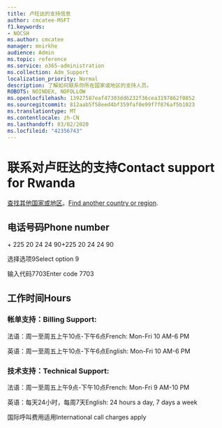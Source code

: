 ```yaml
---
title: 卢旺达的支持信息
author: cmcatee-MSFT
f1.keywords:
- NOCSH
ms.author: cmcatee
manager: mnirkhe
audience: Admin
ms.topic: reference
ms.service: o365-administration
ms.collection: Adm_Support
localization_priority: Normal
description: 了解如何联系你所在国家或地区的支持人员。
ROBOTS: NOINDEX, NOFOLLOW
ms.openlocfilehash: 13927587eaf47303dd6232f36cea3197862f0852
ms.sourcegitcommit: 812aab5f58eed4bf359faf0e99f7f876af5b1023
ms.translationtype: MT
ms.contentlocale: zh-CN
ms.lasthandoff: 03/02/2020
ms.locfileid: "42356743"
---
```

# <a name="contact-support-for-rwanda"></a><span data-ttu-id="30923-103">联系对卢旺达的支持</span><span class="sxs-lookup"><span data-stu-id="30923-103">Contact support for Rwanda</span></span>

<span data-ttu-id="30923-104">[查找其他国家或地区](../contact-support-for-business-products.md)。</span><span class="sxs-lookup"><span data-stu-id="30923-104">[Find another country or region](../contact-support-for-business-products.md).</span></span>

## <a name="phone-number"></a><span data-ttu-id="30923-105">电话号码</span><span class="sxs-lookup"><span data-stu-id="30923-105">Phone number</span></span>
<span data-ttu-id="30923-106">+ 225 20 24 24 90</span><span class="sxs-lookup"><span data-stu-id="30923-106">+225 20 24 24 90</span></span>

<span data-ttu-id="30923-107">选择选项9</span><span class="sxs-lookup"><span data-stu-id="30923-107">Select option 9</span></span>

<span data-ttu-id="30923-108">输入代码7703</span><span class="sxs-lookup"><span data-stu-id="30923-108">Enter code 7703</span></span>

## <a name="hours"></a><span data-ttu-id="30923-109">工作时间</span><span class="sxs-lookup"><span data-stu-id="30923-109">Hours</span></span>
### <a name="billing-support"></a><span data-ttu-id="30923-110">帐单支持：</span><span class="sxs-lookup"><span data-stu-id="30923-110">Billing Support:</span></span>

<span data-ttu-id="30923-111">法语：周一至周五上午10点-下午6点</span><span class="sxs-lookup"><span data-stu-id="30923-111">French: Mon-Fri 10 AM-6 PM</span></span>

<span data-ttu-id="30923-112">英语：周一至周五上午10点-下午6点</span><span class="sxs-lookup"><span data-stu-id="30923-112">English: Mon-Fri 10 AM-6 PM</span></span>

### <a name="technical-support"></a><span data-ttu-id="30923-113">技术支持：</span><span class="sxs-lookup"><span data-stu-id="30923-113">Technical Support:</span></span>

<span data-ttu-id="30923-114">法语：周一至周五上午9点-下午10点</span><span class="sxs-lookup"><span data-stu-id="30923-114">French: Mon-Fri 9 AM-10 PM</span></span>

<span data-ttu-id="30923-115">英语：每天24小时，每周7天</span><span class="sxs-lookup"><span data-stu-id="30923-115">English: 24 hours a day, 7 days a week</span></span>

<span data-ttu-id="30923-116">国际呼叫费用适用</span><span class="sxs-lookup"><span data-stu-id="30923-116">International call charges apply</span></span>
